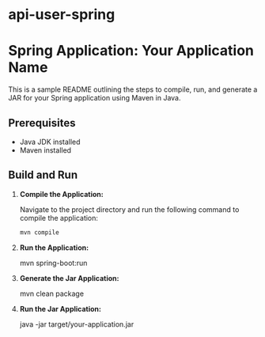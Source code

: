 # api-user-spring

# Spring Application: Your Application Name

This is a sample README outlining the steps to compile, run, and generate a JAR for your Spring application using Maven in Java.

## Prerequisites

- Java JDK installed
- Maven installed

## Build and Run

1. **Compile the Application:**

   Navigate to the project directory and run the following command to compile the application:

   ```sh
   mvn compile

2. **Run the Application:**

   mvn spring-boot:run

3. **Generate the Jar Application:**

   mvn clean package

4. **Run the Jar Application:**

   java -jar target/your-application.jar

